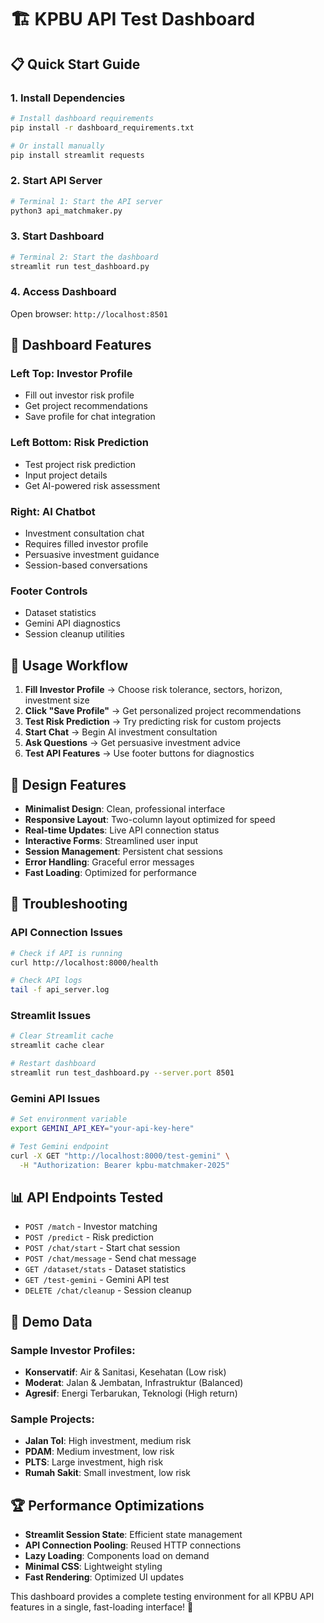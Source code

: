 # 🏗️ KPBU API Test Dashboard

## 📋 Quick Start Guide

### 1. Install Dependencies
```bash
# Install dashboard requirements
pip install -r dashboard_requirements.txt

# Or install manually
pip install streamlit requests
```

### 2. Start API Server
```bash
# Terminal 1: Start the API server
python3 api_matchmaker.py
```

### 3. Start Dashboard
```bash
# Terminal 2: Start the dashboard
streamlit run test_dashboard.py
```

### 4. Access Dashboard
Open browser: `http://localhost:8501`

## 🎯 Dashboard Features

### **Left Top: Investor Profile**
- Fill out investor risk profile
- Get project recommendations
- Save profile for chat integration

### **Left Bottom: Risk Prediction**
- Test project risk prediction
- Input project details
- Get AI-powered risk assessment

### **Right: AI Chatbot**
- Investment consultation chat
- Requires filled investor profile
- Persuasive investment guidance
- Session-based conversations

### **Footer Controls**
- Dataset statistics
- Gemini API diagnostics
- Session cleanup utilities

## 🚀 Usage Workflow

1. **Fill Investor Profile** → Choose risk tolerance, sectors, horizon, investment size
2. **Click "Save Profile"** → Get personalized project recommendations
3. **Test Risk Prediction** → Try predicting risk for custom projects  
4. **Start Chat** → Begin AI investment consultation
5. **Ask Questions** → Get persuasive investment advice
6. **Test API Features** → Use footer buttons for diagnostics

## 🎨 Design Features

- **Minimalist Design**: Clean, professional interface
- **Responsive Layout**: Two-column layout optimized for speed
- **Real-time Updates**: Live API connection status
- **Interactive Forms**: Streamlined user input
- **Session Management**: Persistent chat sessions
- **Error Handling**: Graceful error messages
- **Fast Loading**: Optimized for performance

## 🔧 Troubleshooting

### API Connection Issues
```bash
# Check if API is running
curl http://localhost:8000/health

# Check API logs
tail -f api_server.log
```

### Streamlit Issues
```bash
# Clear Streamlit cache
streamlit cache clear

# Restart dashboard
streamlit run test_dashboard.py --server.port 8501
```

### Gemini API Issues
```bash
# Set environment variable
export GEMINI_API_KEY="your-api-key-here"

# Test Gemini endpoint
curl -X GET "http://localhost:8000/test-gemini" \
  -H "Authorization: Bearer kpbu-matchmaker-2025"
```

## 📊 API Endpoints Tested

- `POST /match` - Investor matching
- `POST /predict` - Risk prediction  
- `POST /chat/start` - Start chat session
- `POST /chat/message` - Send chat message
- `GET /dataset/stats` - Dataset statistics
- `GET /test-gemini` - Gemini API test
- `DELETE /chat/cleanup` - Session cleanup

## 🎪 Demo Data

### Sample Investor Profiles:
- **Konservatif**: Air & Sanitasi, Kesehatan (Low risk)
- **Moderat**: Jalan & Jembatan, Infrastruktur (Balanced)
- **Agresif**: Energi Terbarukan, Teknologi (High return)

### Sample Projects:
- **Jalan Tol**: High investment, medium risk
- **PDAM**: Medium investment, low risk  
- **PLTS**: Large investment, high risk
- **Rumah Sakit**: Small investment, low risk

## 🏆 Performance Optimizations

- **Streamlit Session State**: Efficient state management
- **API Connection Pooling**: Reused HTTP connections
- **Lazy Loading**: Components load on demand
- **Minimal CSS**: Lightweight styling
- **Fast Rendering**: Optimized UI updates

This dashboard provides a complete testing environment for all KPBU API features in a single, fast-loading interface! 🚀
